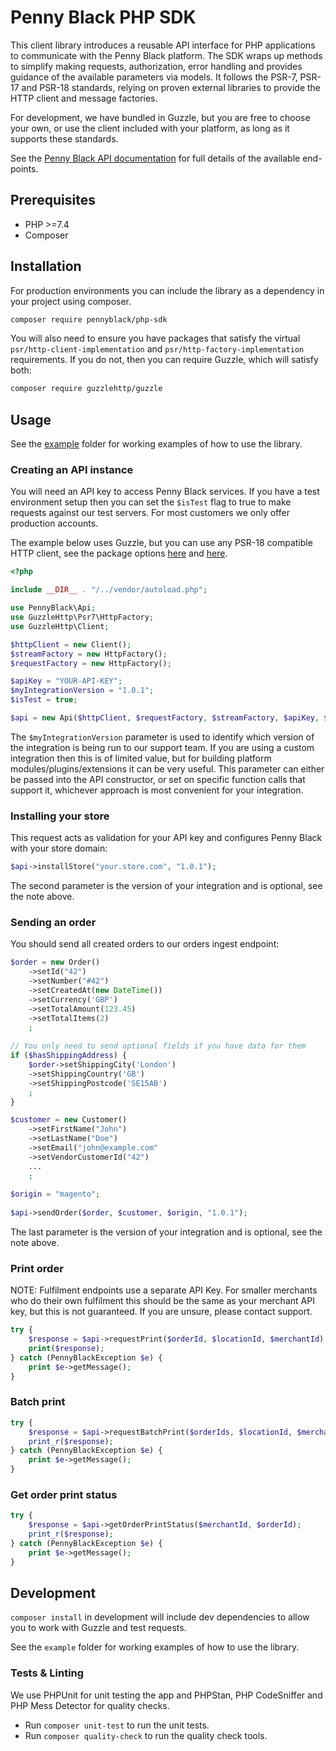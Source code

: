 # Penny Black PHP SDK

This client library introduces a reusable API interface for PHP applications to communicate with the Penny Black platform. 
The SDK wraps up methods to simplify making requests, authorization, error handling and provides guidance of the available parameters via models.
It follows the PSR-7, PSR-17 and PSR-18 standards, relying on proven external libraries to provide the HTTP client and message factories.

For development, we have bundled in Guzzle, but you are free to choose your own, or use the client included with your platform, as long as it supports these standards.


See the [Penny Black API documentation](https://pennyblack.stoplight.io/docs/pennyblack/) for full details of the available end-points.

## Prerequisites

* PHP >=7.4
* Composer

## Installation

For production environments you can include the library as a dependency in your project using composer.

```bash
composer require pennyblack/php-sdk
```


You will also need to ensure you have packages that satisfy the virtual `psr/http-client-implementation` and `psr/http-factory-implementation` requirements.
If you do not, then you can require Guzzle, which will satisfy both:

```bash
composer require guzzlehttp/guzzle
```



## Usage

See the [example](example) folder for working examples of how to use the library.

### Creating an API instance

You will need an API key to access Penny Black services. If you have a test environment setup then you can set the `$isTest` flag to true to make requests against our test servers. For most customers we only offer production accounts.

The example below uses Guzzle, but you can use any PSR-18 compatible HTTP client, see the package options [here](https://packagist.org/providers/psr/http-client-implementation) and [here](https://packagist.org/providers/psr/http-factory-implementation).

```php
<?php

include __DIR__ . "/../vendor/autoload.php";

use PennyBlack\Api;
use GuzzleHttp\Psr7\HttpFactory;
use GuzzleHttp\Client;

$httpClient = new Client();
$streamFactory = new HttpFactory();
$requestFactory = new HttpFactory();

$apiKey = "YOUR-API-KEY";
$myIntegrationVersion = "1.0.1";
$isTest = true;

$api = new Api($httpClient, $requestFactory, $streamFactory, $apiKey, $isTest, $myIntegrationVersion);
```

The `$myIntegrationVersion` parameter is used to identify which version of the integration is being run to our support team.
If you are using a custom integration then this is of limited value, but for building platform modules/plugins/extensions it can be very useful.
This parameter can either be passed into the API constructor, or set on specific function calls that support it, whichever approach is most convenient for your integration.


### Installing your store

This request acts as validation for your API key and configures Penny Black with your store domain:

```php
$api->installStore("your.store.com", "1.0.1");
```

The second parameter is the version of your integration and is optional, see the note above.

### Sending an order

You should send all created orders to our orders ingest endpoint:

```php
$order = new Order()
    ->setId("42")
    ->setNumber("#42")
    ->setCreatedAt(new DateTime())
    ->setCurrency('GBP')
    ->setTotalAmount(123.45)
    ->setTotalItems(2)
    ;
   
// You only need to send optional fields if you have data for them 
if ($hasShippingAddress) {
    $order->setShippingCity('London')
    ->setShippingCountry('GB')
    ->setShippingPostcode('SE15AB')
    ;
}

$customer = new Customer()
    ->setFirstName("John")
    ->setLastName("Doe")
    ->setEmail("john@example.com"
    ->setVendorCustomerId("42")
    ...
    ;
    
$origin = "magento";
    
$api->sendOrder($order, $customer, $origin, "1.0.1");
```

The last parameter is the version of your integration and is optional, see the note above.

### Print order

NOTE: Fulfilment endpoints use a separate API Key. For smaller merchants who do their own fulfilment this should be 
the same as your merchant API key, but this is not guaranteed. If you are unsure, please contact support.

```php
try {
    $response = $api->requestPrint($orderId, $locationId, $merchantId);
    print($response);
} catch (PennyBlackException $e) {
    print $e->getMessage();
}

```

### Batch print

```php
try {
    $response = $api->requestBatchPrint($orderIds, $locationId, $merchantId);
    print_r($response);
} catch (PennyBlackException $e) {
    print $e->getMessage();
}
```


### Get order print status

```php
try {
    $response = $api->getOrderPrintStatus($merchantId, $orderId);
    print_r($response);
} catch (PennyBlackException $e) {
    print $e->getMessage();
}
```


## Development

`composer install` in development will include dev dependencies to allow you to work with Guzzle and test requests.

See the `example` folder for working examples of how to use the library.

### Tests & Linting

We use PHPUnit for unit testing the app and PHPStan, PHP CodeSniffer and PHP Mess Detector for quality checks.

* Run `composer unit-test` to run the unit tests.
* Run `composer quality-check` to run the quality check tools.

